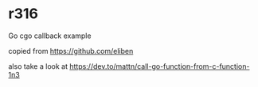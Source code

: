 # r316
Go cgo callback example

copied from https://github.com/eliben

also take a look at https://dev.to/mattn/call-go-function-from-c-function-1n3
